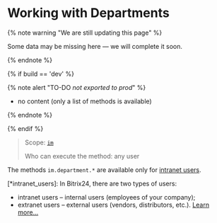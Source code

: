 # Working with Departments

{% note warning "We are still updating this page" %}

Some data may be missing here — we will complete it soon.

{% endnote %}

{% if build == 'dev' %}

{% note alert "TO-DO _not exported to prod_" %}

- no content (only a list of methods is available)

{% endnote %}

{% endif %}

> Scope: [`im`](../../scopes/permissions.md)
>
> Who can execute the method: any user

The methods `im.department.*` are available only for [intranet users](*intranet_users).

[*intranet_users]: In Bitrix24, there are two types of users:
- intranet users – internal users (employees of your company);
- extranet users – external users (vendors, distributors, etc.).
[Learn more...](https://helpdesk.bitrix24.com/open/18070866/)